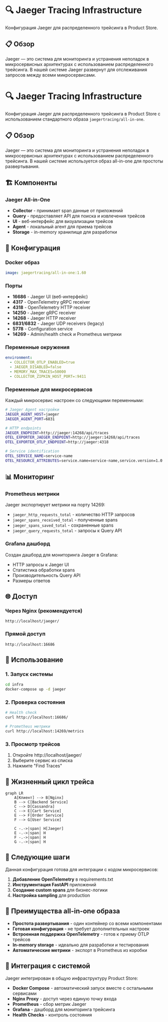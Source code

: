 # 🔍 Jaeger Tracing Infrastructure

Конфигурация Jaeger для распределенного трейсинга в Product Store.

## 📋 Обзор

Jaeger — это система для мониторинга и устранения неполадок в микросервисных архитектурах с использованием распределенного трейсинга. В нашей системе Jaeger развернут для отслеживания запросов между всеми микросервисами.

# 🔍 Jaeger Tracing Infrastructure

Конфигурация Jaeger для распределенного трейсинга в Product Store с использованием стандартного образа `jaegertracing/all-in-one`.

## 📋 Обзор

Jaeger — это система для мониторинга и устранения неполадок в микросервисных архитектурах с использованием распределенного трейсинга. В нашей системе используется образ all-in-one для простоты развертывания.

## 🏗️ Компоненты

### Jaeger All-in-One
- **Collector** - принимает span данные от приложений
- **Query** - предоставляет API для поиска и извлечения трейсов
- **UI** - веб-интерфейс для визуализации трейсов
- **Agent** - локальный агент для приема трейсов
- **Storage** - in-memory хранилище для разработки

## 🔧 Конфигурация

### Docker образ
```yaml
image: jaegertracing/all-in-one:1.60
```

### Порты
- **16686** - Jaeger UI (веб-интерфейс)
- **4317** - OpenTelemetry gRPC receiver
- **4318** - OpenTelemetry HTTP receiver
- **14250** - Jaeger gRPC receiver
- **14268** - Jaeger HTTP receiver
- **6831/6832** - Jaeger UDP receivers (legacy)
- **5778** - Configuration service
- **14269** - Admin/health check и Prometheus метрики

### Переменные окружения

```yaml
environment:
  - COLLECTOR_OTLP_ENABLED=true
  - JAEGER_DISABLED=false
  - MEMORY_MAX_TRACES=50000
  - COLLECTOR_ZIPKIN_HOST_PORT=:9411
```

### Переменные для микросервисов

Каждый микросервис настроен со следующими переменными:

```bash
# Jaeger Agent настройки
JAEGER_AGENT_HOST=jaeger
JAEGER_AGENT_PORT=6831

# HTTP endpoints
JAEGER_ENDPOINT=http://jaeger:14268/api/traces
OTEL_EXPORTER_JAEGER_ENDPOINT=http://jaeger:14268/api/traces
OTEL_EXPORTER_OTLP_ENDPOINT=http://jaeger:4318

# Service identification
OTEL_SERVICE_NAME=service-name
OTEL_RESOURCE_ATTRIBUTES=service.name=service-name,service.version=1.0.0
```

## 📊 Мониторинг

### Prometheus метрики
Jaeger экспортирует метрики на порту 14269:
- `jaeger_http_requests_total` - количество HTTP запросов
- `jaeger_spans_received_total` - полученные spans
- `jaeger_spans_saved_total` - сохраненные spans
- `jaeger_query_requests_total` - запросы к Query API

### Grafana дашборд
Создан дашборд для мониторинга Jaeger в Grafana:
- HTTP запросы к Jaeger UI
- Статистика обработки spans
- Производительность Query API
- Размеры ответов

## 🌐 Доступ

### Через Nginx (рекомендуется)
```
http://localhost/jaeger/
```

### Прямой доступ
```
http://localhost:16686
```

## 🚀 Использование

### 1. Запуск системы
```bash
cd infra
docker-compose up -d jaeger
```

### 2. Проверка состояния
```bash
# Health check
curl http://localhost:16686/

# Prometheus метрики
curl http://localhost:14269/metrics
```

### 3. Просмотр трейсов
1. Откройте http://localhost/jaeger/
2. Выберите сервис из списка
3. Нажмите "Find Traces"

## 🔄 Жизненный цикл трейса

```mermaid
graph LR
    A[Клиент] --> B[Nginx]
    B --> C[Backend Service]
    C --> D[Cassandra]
    C --> E[Cart Service]
    E --> F[Order Service]
    F --> G[User Service]
    
    C -.->|span| H[Jaeger]
    E -.->|span| H
    F -.->|span| H
    G -.->|span| H
```

## 📝 Следующие шаги

Данная конфигурация готова для интеграции с кодом микросервисов:

1. **Добавление OpenTelemetry** в requirements.txt
2. **Инструментация FastAPI** приложений
3. **Создание custom spans** для бизнес-логики
4. **Настройка sampling** для production

## 🔧 Преимущества all-in-one образа

- **Простота развертывания** - один контейнер со всеми компонентами
- **Готовая конфигурация** - не требует дополнительных настроек
- **Встроенная поддержка OpenTelemetry** - готов к приему OTLP трейсов
- **In-memory storage** - идеально для разработки и тестирования
- **Автоматические метрики** - экспорт в Prometheus из коробки

## 🔧 Интеграция с системой

Jaeger интегрирован в общую инфраструктуру Product Store:

- **Docker Compose** - автоматический запуск вместе с остальными сервисами
- **Nginx Proxy** - доступ через единую точку входа
- **Prometheus** - сбор метрик Jaeger
- **Grafana** - дашборд для мониторинга трейсинга
- **Health Checks** - контроль состояния
